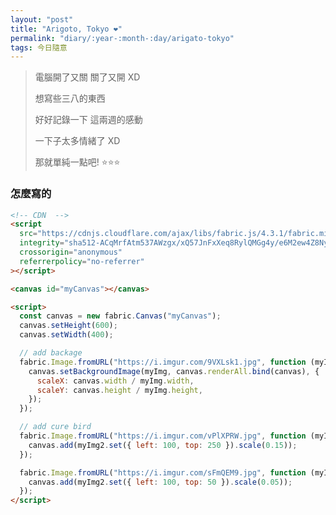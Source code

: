 ```yaml
---
layout: "post"
title: "Arigoto, Tokyo ❤️"
permalink: "diary/:year-:month-:day/arigato-tokyo"
tags: 今日隨意
---
```


<script src="https://cdnjs.cloudflare.com/ajax/libs/fabric.js/4.3.1/fabric.min.js" integrity="sha512-ACqMrfAtm537AWzgx/xQ57JnFxXeq8RylQMGg4y/e6M2ew4Z8NycE8aId/Bt2ZE+w1gNsox3MgwxKl7SGMRdtA==" crossorigin="anonymous" referrerpolicy="no-referrer"></script>

> 電腦開了又關 關了又開 XD
>
> 想寫些三八的東西
>
> 好好記錄一下 這兩週的感動
>
> 一下子太多情緒了 XD
>
> 那就單純一點吧! :star::star::star:

<canvas id="myCanvas" ></canvas>

<script>
const canvas = new fabric.Canvas('myCanvas');
canvas.setHeight(600);
canvas.setWidth(400);

// add backage
fabric.Image.fromURL('https://i.imgur.com/9VXLsk1.jpg', function(myImg) {
  canvas.setBackgroundImage(myImg, canvas.renderAll.bind(canvas), {
        scaleX: canvas.width / myImg.width,
        scaleY: canvas.height / myImg.height
    });
});

// add cure bird
fabric.Image.fromURL('https://i.imgur.com/vPlXPRW.jpg', function(myImg2) {
  canvas.add(myImg2.set({left: 100, top: 250}).scale(0.15))
});

fabric.Image.fromURL('https://i.imgur.com/sFmQEM9.jpg', function(myImg2) {
  canvas.add(myImg2.set({left: 100, top: 50}).scale(0.05))
});
</script>

### 怎麼寫的

```html
<!-- CDN  -->
<script
  src="https://cdnjs.cloudflare.com/ajax/libs/fabric.js/4.3.1/fabric.min.js"
  integrity="sha512-ACqMrfAtm537AWzgx/xQ57JnFxXeq8RylQMGg4y/e6M2ew4Z8NycE8aId/Bt2ZE+w1gNsox3MgwxKl7SGMRdtA=="
  crossorigin="anonymous"
  referrerpolicy="no-referrer"
></script>

<canvas id="myCanvas"></canvas>

<script>
  const canvas = new fabric.Canvas("myCanvas");
  canvas.setHeight(600);
  canvas.setWidth(400);

  // add backage
  fabric.Image.fromURL("https://i.imgur.com/9VXLsk1.jpg", function (myImg) {
    canvas.setBackgroundImage(myImg, canvas.renderAll.bind(canvas), {
      scaleX: canvas.width / myImg.width,
      scaleY: canvas.height / myImg.height,
    });
  });

  // add cure bird
  fabric.Image.fromURL("https://i.imgur.com/vPlXPRW.jpg", function (myImg2) {
    canvas.add(myImg2.set({ left: 100, top: 250 }).scale(0.15));
  });

  fabric.Image.fromURL("https://i.imgur.com/sFmQEM9.jpg", function (myImg2) {
    canvas.add(myImg2.set({ left: 100, top: 50 }).scale(0.05));
  });
</script>
```
